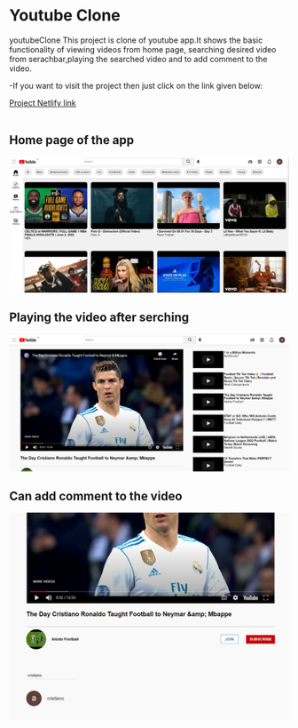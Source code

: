 # Youtube Clone
 youtubeClone
This project is clone of youtube app.It shows the basic functionality of viewing videos from home page, searching desired video from serachbar,playing the searched video and to add comment to the video.

-If you want to visit the project then just click on the link given below:

[Project Netlify link](https://youtubeapp13.netlify.app/)
<br>
<br>
<h2>Home page of the app</h2>
<img src="./images/Screenshot 2022-06-04 121328.jpg" alt="">
<h2> Playing the video after serching</h2>
<img src="./images/Screenshot 2022-06-04 121524.jpg" alt="">
<h2> Can add comment to the video</h2>
<img src="./images/Screenshot 2022-06-04 121603.jpg" alt="">
